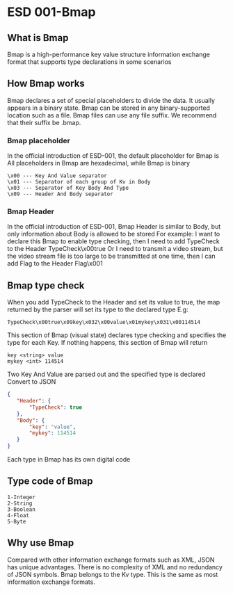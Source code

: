 # ESD 001-Bmap

 ## What is Bmap
 Bmap is a high-performance key value structure information exchange format that supports type declarations in some scenarios

 ## How Bmap works
 Bmap declares a set of special placeholders to divide the data. It usually appears in a binary state. Bmap can be stored in any binary-supported location such as a file. Bmap files can use any file suffix. We recommend that their suffix be .bmap.

 ### Bmap placeholder
 In the official introduction of ESD-001, the default placeholder for Bmap is
 All placeholders in Bmap are hexadecimal, while Bmap is binary
 ```
 ‌\x00 --- Key And Value separator
 ‌\x01 --- Separator of each group of Kv in Body
 ‌\x03 --- Separator of Key Body And Type
 ‌\x09 --- Header And Body separator
 ```
 ### Bmap Header
 In the official introduction of ESD-001, Bmap Header is similar to Body, but only information about Body is allowed to be stored
 For example: I want to declare this Bmap to enable type checking, then I need to add TypeCheck to the Header
 TypeCheck\x00true
 Or I need to transmit a video stream, but the video stream file is too large to be transmitted at one time, then I can add Flag to the Header
 Flag\x001

 ## Bmap type check
 When you add TypeCheck to the Header and set its value to true, the map returned by the parser will set its type to the declared type
 E.g:
 ```
 TypeCheck\x00true\x09key\x032\x00value\x01mykey\x031\x00114514
 ```
 This section of Bmap (visual state) declares type checking and specifies the type for each Key. If nothing happens, this section of Bmap will return
 ```
 key <string> value
 mykey <int> 114514
 ```
 Two Key And Value are parsed out and the specified type is declared
 Convert to JSON
 ```json
 {
	"Header": {
		"TypeCheck": true
	},
	"Body": {
		"key": "value",
		"mykey": 114514
	}
}
 ```
 Each type in Bmap has its own digital code
 ## Type code of Bmap
 ```
 ‌1-Integer
 ‌2-String
 ‌3-Boolean
 ‌4-Float
 ‌5-Byte
 ```
 ## Why use Bmap
 Compared with other information exchange formats such as XML, JSON has unique advantages. There is no complexity of XML and no redundancy of JSON symbols. Bmap belongs to the Kv type. This is the same as most information exchange formats.
